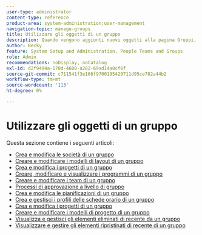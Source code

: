 ```yaml
---
user-type: administrator
content-type: reference
product-area: system-administration;user-management
navigation-topic: manage-groups
title: Utilizzare gli oggetti di un gruppo
description: Quando vengono aggiunti nuovi oggetti alla pagina Gruppi, non dimenticare di aggiornare l’articolo Gestione di gruppi/gruppi overview/groups.html
author: Becky
feature: System Setup and Administration, People Teams and Groups
role: Admin
recommendations: noDisplay, noCatalog
exl-id: d2f9494a-170d-4600-a282-69ad14a0cf6f
source-git-commit: c711541f3e166f9700195420711d95ce782a44b2
workflow-type: tm+mt
source-wordcount: '113'
ht-degree: 0%

---
```


# Utilizzare gli oggetti di un gruppo

<!--
<p data-mc-conditions="QuicksilverOrClassic.Draft mode">When new objects are added to the Groups page, don't forget to update the article Manage groups/Groups overview/groups.html</p>
-->

Questa sezione contiene i seguenti articoli:

* [Crea e modifica le società di un gruppo](../../../administration-and-setup/manage-groups/work-with-group-objects/create-and-modify-a-groups-companies.md)
* [Creare e modificare i modelli di layout di un gruppo](../../../administration-and-setup/manage-groups/work-with-group-objects/create-and-modify-a-groups-layout-templates.md)
* [Crea e modifica i progetti di un gruppo](../../../administration-and-setup/manage-groups/work-with-group-objects/create-and-modify-a-groups-portfolios.md)
* [Creare, modificare e visualizzare i programmi di un gruppo](../../../administration-and-setup/manage-groups/work-with-group-objects/create-and-modify-a-groups-programs.md)
* [Creare e modificare i team di un gruppo](../../../administration-and-setup/manage-groups/work-with-group-objects/create-and-modify-a-groups-teams.md)
* [Processi di approvazione a livello di gruppo](../../../administration-and-setup/manage-groups/work-with-group-objects/create-and-modify-groups-approval-processes.md)
* [Crea e modifica le pianificazioni di un gruppo](../../../administration-and-setup/manage-groups/work-with-group-objects/create-and-modify-a-groups-schedules.md)
* [Crea e gestisci i profili delle schede orario di un gruppo](../../../administration-and-setup/manage-groups/work-with-group-objects/create-and-modify-a-groups-timesheet-profiles.md)
* [Crea e modifica i progetti di un gruppo](../../../administration-and-setup/manage-groups/work-with-group-objects/create-and-modify-a-groups-projects.md)
* [Creare e modificare i modelli di progetto di un gruppo](../../../administration-and-setup/manage-groups/work-with-group-objects/create-and-modify-a-groups-templates.md)
* [Visualizza e gestisci gli elementi eliminati di recente da un gruppo](../../../administration-and-setup/manage-groups/work-with-group-objects/view-manage-groups-recently-deleted-objects.md)
* [Visualizzare e gestire gli elementi ripristinati di recente di un gruppo](../../../administration-and-setup/manage-groups/work-with-group-objects/view-manage-groups-recently-restored-objects.md)
